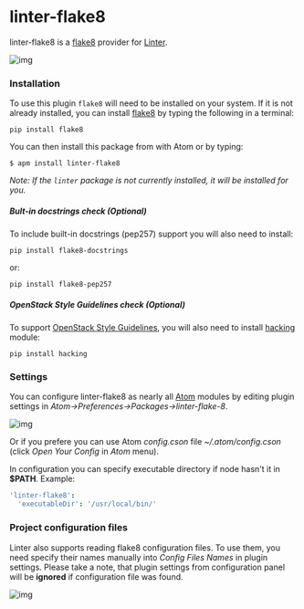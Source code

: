 linter-flake8
=============

linter-flake8 is a [flake8](https://pypi.python.org/pypi/flake8) provider for [Linter](https://github.com/AtomLinter/Linter).

![img](https://cloud.githubusercontent.com/assets/4278113/8768482/52f975c6-2e3f-11e5-87e4-27c8359fd36c.gif)

### Installation
To use this plugin `flake8` will need to be installed on your
system. If it is not already installed, you can install [flake8](https://pypi.python.org/pypi/flake8) by typing the following
in a terminal:
```ShellSession
pip install flake8
```

You can then install this package from with Atom or by typing:
```ShellSession
$ apm install linter-flake8
```

_Note: If the `linter` package is not currently installed, it will be installed
for you._

##### Bult-in docstrings check (Optional)
To include built-in docstrings (pep257) support you will also need to install:
```ShellSession
pip install flake8-docstrings
```
or:
```ShellSession
pip install flake8-pep257
```

##### OpenStack Style Guidelines check (Optional)
To support [OpenStack Style Guidelines](http://google-styleguide.googlecode.com/svn/trunk/pyguide.html), you will also need to install [hacking](https://github.com/openstack-dev/hacking) module:
  ```
  pip install hacking
  ```

### Settings
You can configure linter-flake8 as nearly all [Atom](https://atom.io/) modules by editing plugin settings in *Atom->Preferences->Packages->linter-flake-8*.

![img](https://cloud.githubusercontent.com/assets/4278113/8768488/91fffae2-2e3f-11e5-9783-9513b882cbc0.png)

Or if you prefere you can use Atom *config.cson* file *~/.atom/config.cson* (click *Open Your Config*
in *Atom* menu).

In configuration you can specify executable directory if node hasn't it in **$PATH**. Example:

```cson
'linter-flake8':
  'executableDir': '/usr/local/bin/'
```

### Project configuration files
Linter also supports reading flake8 configuration files. To use them, you need specify their names manually into *Config Files Names* in plugin settings. Please take a note, that  plugin settings from configuration panel will be **ignored** if configuration file was found.

![img](https://cloud.githubusercontent.com/assets/4278113/8768510/0d3769f2-2e40-11e5-8e27-d31991973246.png)
